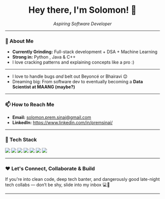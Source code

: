 <h1 align="center">Hey there, I'm Solomon! 👋</h1>

<p align="center">
  <em> Aspiring Software Developer </em>
</p>

---

### 🚀 About Me

- **Currently Grinding:** Full-stack development + DSA + Machine Learning
- **Strong in:** Python , Java & C++ 
- I love cracking patterns and explaining concepts like a pro :)

---

- I love to handle bugs *and* belt out Beyoncé or Bhairavi 😌
- Dreaming big: From software dev to eventually becoming a **Data Scientist at MAANG (maybe?)**

---

### 📫 How to Reach Me

- **Email:** solomon.prem.sinai@gmail.com  
- **LinkedIn:** https://www.linkedin.com/in/premsinai/

---

### 🔧 Tech Stack

<p align="left">
  <img src="https://img.shields.io/badge/Python-3776AB?style=for-the-badge&logo=python&logoColor=white"/>
  <img src="https://img.shields.io/badge/Java-ED8B00?style=for-the-badge&logo=openjdk&logoColor=white"/>
  <img src="https://img.shields.io/badge/C%2B%2B-00599C?style=for-the-badge&logo=c%2B%2B&logoColor=white"/>
  <img src="https://img.shields.io/badge/PostgreSQL-4169E1?style=for-the-badge&logo=postgresql&logoColor=white"/>
  <img src="https://img.shields.io/badge/Express.js-000000?style=for-the-badge&logo=express&logoColor=white"/>
  <img src="https://img.shields.io/badge/React-61DAFB?style=for-the-badge&logo=react&logoColor=black"/>
  <img src="https://img.shields.io/badge/Node.js-339933?style=for-the-badge&logo=nodedotjs&logoColor=white"/>
</p>

---

### ❤️ Let's Connect, Collaborate & Build

If you're into clean code, deep tech banter, and dangerously good late-night tech collabs — don’t be shy, slide into my inbox 💻💌

---
